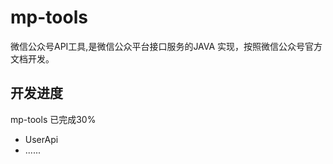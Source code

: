 # mp-tools
微信公众号API工具,是微信公众平台接口服务的JAVA 实现，按照微信公众号官方文档开发。


## 开发进度
mp-tools  已完成30%

* UserApi 
* ......

